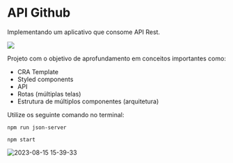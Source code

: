 # API Github
Implementando um aplicativo que consome API Rest.

![](https://camo.githubusercontent.com/b5aadaff084e9bfff57eda08ae6bae5190bd6564692e28f07992ed920887292b/68747470733a2f2f6861636b65726e6f6f6e2e636f6d2f696d616765732f677034733332706b2e6a7067)

Projeto com o objetivo de aprofundamento em conceitos importantes como:
* CRA Template
* Styled components
* API
* Rotas (múltiplas telas)
* Estrutura de múltiplos componentes (arquitetura)

Utilize os seguinte comando no terminal:
```
npm run json-server
```
```
npm start
```

![2023-08-15 15-39-33](https://github.com/saraivas/using-api-github/assets/48689789/81c231ab-9eba-4792-ba49-1bf77c5ba466)
